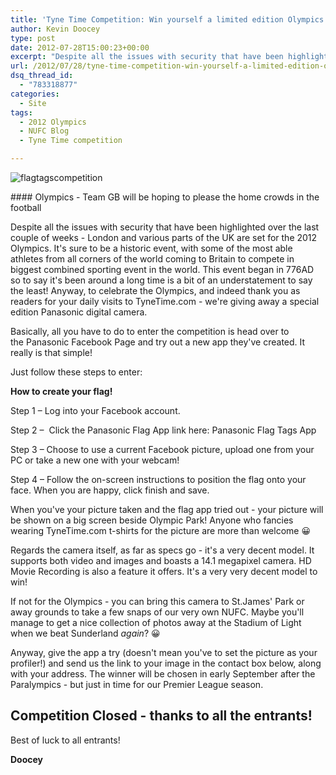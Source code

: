 ```yaml
---
title: 'Tyne Time Competition: Win yourself a limited edition Olympics camera!'
author: Kevin Doocey
type: post
date: 2012-07-28T15:00:23+00:00
excerpt: "Despite all the issues with security that have been highlighted over the last couple of weeks - London and various parts of the UK are set for the 2012 Olympics. It's sure to be a historic event.."
url: /2012/07/28/tyne-time-competition-win-yourself-a-limited-edition-olympics-camera/
dsq_thread_id:
  - "783318877"
categories:
  - Site
tags:
  - 2012 Olympics
  - NUFC Blog
  - Tyne Time competition

---
```

![flagtagscompetition](http://www.tynetime.com/wp-content/uploads/2012/07/flagtagscompetition.jpg "flagtagscompetition")

#### Olympics - Team GB will be hoping to please the home crowds in the football

Despite all the issues with security that have been highlighted over the last couple of weeks - London and various parts of the UK are set for the 2012 Olympics. It's sure to be a historic event, with some of the most able athletes from all corners of the world coming to Britain to compete in biggest combined sporting event in the world. This event began in 776AD so to say it's been around a long time is a bit of an understatement to say the least! Anyway, to celebrate the Olympics, and indeed thank you as readers for your daily visits to TyneTime.com - we're giving away a special edition Panasonic digital camera.

Basically, all you have to do to enter the competition is head over to the Panasonic Facebook Page and try out a new app they've created. It really is that simple!

Just follow these steps to enter:

**How to create your flag!**

Step 1 – Log into your Facebook account.

Step 2 –  Click the Panasonic Flag App link here: Panasonic Flag Tags App

Step 3 – Choose to use a current Facebook picture, upload one from your PC or take a new one with your webcam!

Step 4 – Follow the on-screen instructions to position the flag onto your face. When you are happy, click finish and save.

When you've your picture taken and the flag app tried out - your picture will be shown on a big screen beside Olympic Park! Anyone who fancies wearing TyneTime.com t-shirts for the picture are more than welcome 😀

Regards the camera itself, as far as specs go - it's a very decent model. It supports both video and images and boasts a 14.1 megapixel camera. HD Movie Recording is also a feature it offers. It's a very very decent model to win!

If not for the Olympics - you can bring this camera to St.James' Park or away grounds to take a few snaps of our very own NUFC. Maybe you'll manage to get a nice collection of photos away at the Stadium of Light when we beat Sunderland _again_? 😀

Anyway, give the app a try (doesn't mean you've to set the picture as your profiler!) and send us the link to your image in the contact box below, along with your address. The winner will be chosen in early September after the Paralympics - but just in time for our Premier League season.

## **Competition Closed - thanks to all the entrants!**

Best of luck to all entrants!

**Doocey**
